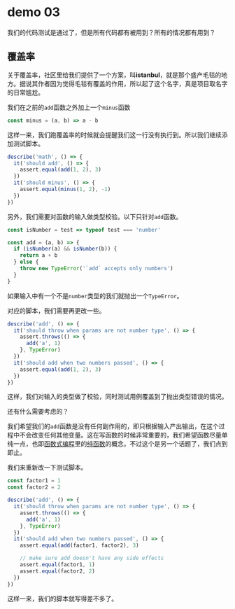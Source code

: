 # demo 03
我们的代码测试是通过了，但是所有代码都有被用到？所有的情况都有用到？

## 覆盖率
关于覆盖率，社区里给我们提供了一个方案，叫**istanbul**，就是那个盛产毛毯的地方。据说其作者因为觉得毛毯有覆盖的作用，所以起了这个名字，真是项目取名字的日常尴尬。

我们在之前的`add`函数之外加上一个`minus`函数

``` js
const minus = (a, b) => a - b
```
这样一来，我们跑覆盖率的时候就会提醒我们这一行没有执行到。所以我们继续添加测试脚本。

``` js
describe('math', () => {
  it('should add', () => {
    assert.equal(add(1, 2), 3)
  })
  it('should minus', () => {
    assert.equal(minus(1, 2), -1)
  })
})
```

另外，我们需要对函数的输入做类型校验。以下只针对`add`函数。

``` js
const isNumber = test => typeof test === 'number'

const add = (a, b) => {
  if (isNumber(a) && isNumber(b)) {
    return a + b
  } else {
    throw new TypeError('`add` accepts only numbers')
  }
}
```
如果输入中有一个不是`number`类型的我们就抛出一个`TypeError`。

对应的脚本，我们需要再更改一些。

``` js
describe('add', () => {
  it('should throw when params are not number type', () => {
    assert.throws(() => {
      add('a', 1)
    }, TypeError)
  })
  it('should add when two numbers passed', () => {
    assert.equal(add(1, 2), 3)
  })
})
```
这样，我们对输入的类型做了校验，同时测试用例覆盖到了抛出类型错误的情况。

还有什么需要考虑的？

我们希望我们的`add`函数是没有任何副作用的，即只根据输入产出输出，在这个过程中不会改变任何其他变量。这在写函数的时候非常重要的，我们希望函数尽量单纯一点，也即[函数式编程](https://www.gitbook.com/book/llh911001/mostly-adequate-guide-chinese/details)里的[纯函数](https://llh911001.gitbooks.io/mostly-adequate-guide-chinese/content/ch3.html#%E5%86%8D%E6%AC%A1%E5%BC%BA%E8%B0%83%E2%80%9C%E7%BA%AF%E2%80%9D)的概念。不过这个是另一个话题了，我们点到即止。

我们来重新改一下测试脚本。

``` js
const factor1 = 1
const factor2 = 2

describe('add', () => {
  it('should throw when params are not number type', () => {
    assert.throws(() => {
      add('a', 1)
    }, TypeError)
  })
  it('should add when two numbers passed', () => {
    assert.equal(add(factor1, factor2), 3)

    // make sure add doesn't have any side effects
    assert.equal(factor1, 1)
    assert.equal(factor2, 2)
  })
})
```
这样一来，我们的脚本就写得差不多了。